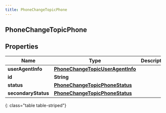 ```yaml
---
title: PhoneChangeTopicPhone
---
```

## PhoneChangeTopicPhone


## Properties

| Name | Type | Description | Notes |
| ------------ | ------------- | ------------- | ------------- |
| **userAgentInfo** | <!----><!---->[**PhoneChangeTopicUserAgentInfo**](PhoneChangeTopicUserAgentInfo.html)<!----> |  |  [optional] |
| **id** | <!----><!---->**String**<!----> |  |  [optional] |
| **status** | <!----><!---->[**PhoneChangeTopicPhoneStatus**](PhoneChangeTopicPhoneStatus.html)<!----> |  |  [optional] |
| **secondaryStatus** | <!----><!---->[**PhoneChangeTopicPhoneStatus**](PhoneChangeTopicPhoneStatus.html)<!----> |  |  [optional] |
{: class="table table-striped"}



